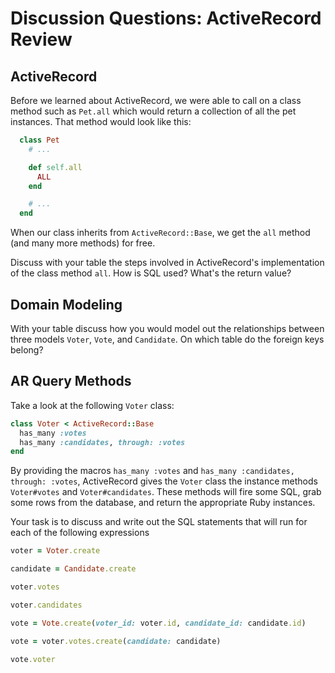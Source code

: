 # Discussion Questions: ActiveRecord Review

## ActiveRecord

Before we learned about ActiveRecord, we were able to call on a class method
such as `Pet.all` which would return a collection of all the pet instances. That
method would look like this:

```ruby
  class Pet
    # ...

    def self.all
      ALL
    end

    # ...
  end
```

When our class inherits from `ActiveRecord::Base`, we get the `all` method (and many more methods) for free.

Discuss with your table the steps involved in ActiveRecord's implementation of
the class method `all`.  How is SQL used? What's the return value?

## Domain Modeling

With your table discuss how you would model out the relationships between three
models `Voter`, `Vote`, and `Candidate`.  On which table do the foreign keys
belong?

## AR Query Methods

Take a look at the following `Voter` class:

```ruby
class Voter < ActiveRecord::Base
  has_many :votes
  has_many :candidates, through: :votes
end
```

By providing the macros `has_many :votes` and `has_many :candidates, through:
:votes`, ActiveRecord gives the `Voter` class the instance methods `Voter#votes`
and `Voter#candidates`. These methods will fire some SQL, grab some rows from
the database, and return the appropriate Ruby instances.

Your task is to discuss and write out the SQL statements that will run for each
of the following expressions

```ruby
voter = Voter.create

candidate = Candidate.create

voter.votes

voter.candidates

vote = Vote.create(voter_id: voter.id, candidate_id: candidate.id)

vote = voter.votes.create(candidate: candidate)

vote.voter


```
